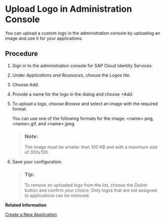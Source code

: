 <!-- loio41e762720703456dba48b4135bbc38eb -->

# Upload Logo in Administration Console

You can upload a custom logo in the administration console by uploading an image and use it for your applications. 



## Procedure

1.  Sign in to the administration console for SAP Cloud Identity Services.

2.  Under *Applications and Resources*, choose the *Logos* tile.

3.  Choose *Add*.

4.  Provide a name for the logo in the dialog and choose *\+Add*.

5.  To upload a logo, choose *Browse* and select an image with the required format.

    You can use one of the following formats for the image: <name\>.png, <name\>.gif, and <name\>.jpeg.

    > ### Note:  
    > The image must be smaller than 100 KB and with a maximum size of 300x100.

6.  Save your configuration.

    > ### Tip:  
    > To remove an uploaded logo from the list, choose the *Delete* button and confirm your choice. Only logos that are not assigned to applications can be removed.


**Related Information**  


[Create a New Application](create-a-new-application-0d4b255.md "You can create a new application and customize it to comply with your company requirements.")

